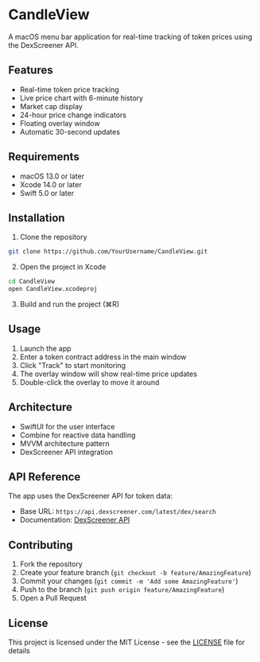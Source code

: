 # CandleView

A macOS menu bar application for real-time tracking of token prices using the DexScreener API.

## Features

- Real-time token price tracking
- Live price chart with 6-minute history
- Market cap display
- 24-hour price change indicators
- Floating overlay window
- Automatic 30-second updates

## Requirements

- macOS 13.0 or later
- Xcode 14.0 or later
- Swift 5.0 or later

## Installation

1. Clone the repository
```bash
git clone https://github.com/YourUsername/CandleView.git
```

2. Open the project in Xcode
```bash
cd CandleView
open CandleView.xcodeproj
```

3. Build and run the project (⌘R)

## Usage

1. Launch the app
2. Enter a token contract address in the main window
3. Click "Track" to start monitoring
4. The overlay window will show real-time price updates
5. Double-click the overlay to move it around

## Architecture

- SwiftUI for the user interface
- Combine for reactive data handling
- MVVM architecture pattern
- DexScreener API integration

## API Reference

The app uses the DexScreener API for token data:
- Base URL: `https://api.dexscreener.com/latest/dex/search`
- Documentation: [DexScreener API](https://docs.dexscreener.com/api/reference)

## Contributing

1. Fork the repository
2. Create your feature branch (`git checkout -b feature/AmazingFeature`)
3. Commit your changes (`git commit -m 'Add some AmazingFeature'`)
4. Push to the branch (`git push origin feature/AmazingFeature`)
5. Open a Pull Request

## License

This project is licensed under the MIT License - see the [LICENSE](LICENSE) file for details
